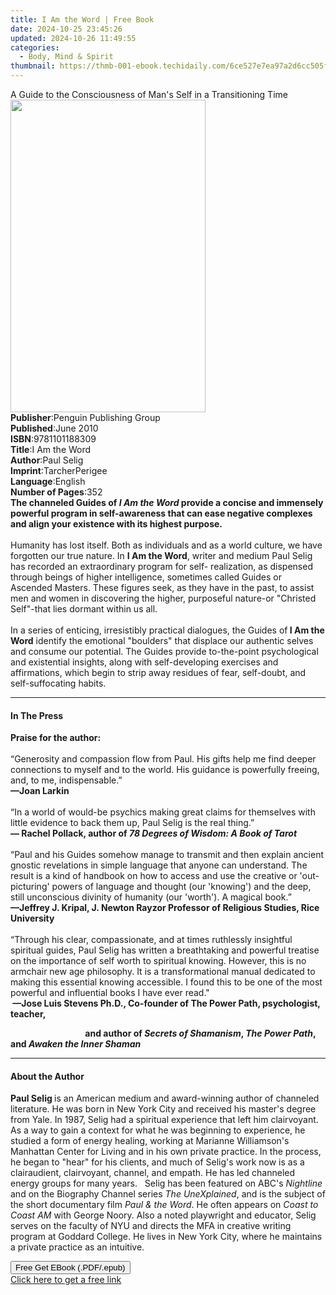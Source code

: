 ```yaml
---
title: I Am the Word | Free Book
date: 2024-10-25 23:45:26
updated: 2024-10-26 11:49:55
categories:
  - Body, Mind & Spirit
thumbnail: https://thmb-001-ebook.techidaily.com/6ce527e7ea97a2d6cc505f2d809d3c1b4d1eb40684b50f52cb308e1999e0221e.jpg
---
```

<main id="book-container">
  <div class="flex flex-col">
    <div class="book-brief flex-1 py-6 px-4 sm:p-6 md:py-10 md:px-8">
      <!-- brief-->
      <div class="book-brief-main">
        A Guide to the Consciousness of Man's Self in a Transitioning Time
      </div>
    </div>
    <div
      class="book-meta-info flex-1 grid gap-4 col-start-1 col-end-3 row-start-1 sm:mb-6 sm:grid-cols-4 lg:gap-6 lg:col-start-2 lg:row-end-6 lg:row-span-6 lg:mb-0"
    >
      <div
        class="book-meta-info-left place-content-center mt-4 p-4 text-sm leading-6 col-start-2 col-span-2 dark:text-slate-400"
      >
        <img
          class="w-full h-500 object-cover rounded-lg sm:h-255 sm:col-span-2 lg:col-span-full"
          src="https://img-001-ebook.techidaily.com/11b6b00b42a0170c7d8235a58ac717eac96f80e474d4a5faf4878f452fb832d7.jpg"
          alt=""
          width="312"
          height="500"
        />
      </div>
      <div
        class="book-meta-info-right mt-2 col-start-1 row-start-2 col-span-3 self-center"
      >
        <!-- meta data  -->
        <div class="flex flex-col px-4 md:px-8">
          <div class="flex-1">
            <strong>Publisher</strong>:<span class="px-2"
              >Penguin Publishing Group</span
            >
          </div>
          <div class="flex-1">
            <strong>Published</strong>:<span class="px-2">June 2010</span>
          </div>
          <div class="flex-1">
            <strong>ISBN</strong>:<span class="px-2">9781101188309</span>
          </div>
          <div class="flex-1">
            <strong>Title</strong>:<span class="px-2">I Am the Word</span>
          </div>
          <div class="flex-1">
            <strong>Author</strong>:<span class="px-2">Paul Selig</span>
          </div>
          <div class="flex-1">
            <strong>Imprint</strong>:<span class="px-2">TarcherPerigee</span>
          </div>
          <div class="flex-1">
            <strong>Language</strong>:<span class="px-2">English</span>
          </div>
          <div class="flex-1">
            <strong>Number of Pages</strong>:<span class="px-2">352</span>
          </div>
        </div>
      </div>
    </div>
    <div class="book-description flex-1 py-6 px-4 sm:p-6 md:py-10 md:px-8">
      <div class="book-description-main">
        <div accordion-content="" id="description">
          <b
            >The channeled Guides of <i>I Am the Word</i> provide a concise and
            immensely powerful program in self-awareness that can ease negative
            complexes and align your existence with its highest purpose. </b
          ><br /><br />Humanity has lost itself. Both as individuals and as a
          world culture, we have forgotten our true nature. In
          <b>I Am the Word</b>, writer and medium Paul Selig has recorded an
          extraordinary program for self- realization, as dispensed through
          beings of higher intelligence, sometimes called Guides or Ascended
          Masters. These figures seek, as they have in the past, to assist men
          and women in discovering the higher, purposeful nature-or "Christed
          Self"-that lies dormant within us all.<br /><br />In a series of
          enticing, irresistibly practical dialogues, the Guides of<b>
            I Am the Word</b
          >
          identify the emotional "boulders" that displace our authentic selves
          and consume our potential. The Guides provide to-the-point
          psychological and existential insights, along with self-developing
          exercises and affirmations, which begin to strip away residues of
          fear, self-doubt, and self-suffocating habits.
        </div>
        <div class="accordion-fader"></div>
      </div>
    </div>
    <div class="book-excerpts flex-1 py-6 px-4 sm:p-6 md:py-10 md:px-8">
      <!-- excerpts-->
      <div class="book-excerpts-main">
        <hr />
        <h4 class="placeholder placeholder-heading">
          <span>In The Press</span>
        </h4>
        <p>
          <b>Praise for the author:</b><br /><br />“Generosity and compassion
          flow from Paul. His gifts help me find deeper connections to myself
          and to the world. His guidance is powerfully freeing, and, to me,
          indispensable.”&nbsp;<br /><b>—Joan Larkin</b><br />&nbsp;<br />“In a
          world of would-be psychics making great claims for themselves with
          little evidence to back them up, Paul Selig is the real
          thing.”&nbsp;<br /><b>— Rachel Pollack, author of </b
          ><i><b>78 Degrees of Wisdom: A Book of Tarot</b></i
          ><br /><br />“Paul and his Guides somehow manage to transmit and then
          explain ancient gnostic revelations in simple language that anyone can
          understand. The result is a kind of handbook on how to access and use
          the&nbsp;creative or 'out-picturing' powers of language and thought
          (our 'knowing') and the&nbsp;deep, still unconscious divinity of
          humanity (our 'worth'). A magical book.”<br /><b
            >—Jeffrey J. Kripal, J. Newton Rayzor Professor of Religious
            Studies, Rice University</b
          ><br /><br />“Through his clear, compassionate, and at times
          ruthlessly insightful spiritual guides, Paul Selig has written a
          breathtaking and powerful treatise on the importance of self worth to
          spiritual knowing. However, this is no armchair new age philosophy. It
          is a transformational manual dedicated to making this essential
          knowing accessible. I found this to be one of the most powerful and
          influential books I have ever read."<br /><b
            >&nbsp;—Jose Luis Stevens Ph.D., Co-founder of The Power Path,
            psychologist, teacher,</b
          >
        </p>
        <p>
          <b
            >&nbsp;&nbsp;&nbsp;&nbsp;&nbsp;&nbsp;&nbsp;&nbsp;&nbsp;&nbsp;&nbsp;&nbsp;&nbsp;&nbsp;&nbsp;&nbsp;&nbsp;&nbsp;&nbsp;&nbsp;&nbsp;&nbsp;&nbsp;&nbsp;&nbsp;&nbsp;&nbsp;&nbsp;&nbsp;&nbsp;&nbsp;&nbsp;&nbsp;&nbsp;&nbsp;
            and author of <i>Secrets of Shamanism</i>, <i>The Power Path</i>,
            and <i>Awaken the Inner Shaman</i></b
          >
        </p>
        <p></p>
      </div>
    </div>
    <div class="book-about-author flex-1 py-6 px-4 sm:p-6 md:py-10 md:px-8">
      <!-- about author-->
      <div class="book-main-author-main">
        <hr />
        <h4 class="placeholder placeholder-heading">
          <span>About the Author</span>
        </h4>
        <p>
          <b>Paul Selig&nbsp;</b>is an American medium and award-winning author
          of channeled literature. He was born in New York City and received his
          master's degree from Yale. In 1987, Selig had a spiritual experience
          that left him clairvoyant. As a way to gain a context for what he was
          beginning to experience, he studied a form of energy healing, working
          at Marianne Williamson's Manhattan Center for Living and in his own
          private practice. In the process, he began to "hear" for his clients,
          and much of Selig's work now is as a clairaudient, clairvoyant,
          channel, and empath. He has led channeled energy groups for many
          years. &nbsp; Selig has been featured on ABC's <i>Nightline </i>and on
          the Biography Channel series <i>The UneXplained</i>, and is the
          subject of the short documentary film <i>Paul &amp; the Word</i>. He
          often appears on <i>Coast to Coast AM</i> with George Noory. Also a
          noted playwright and educator, Selig serves on the faculty of NYU and
          directs the MFA in creative writing program at Goddard College. He
          lives in New York City, where he maintains a private practice as an
          intuitive.
        </p>
      </div>
    </div>
    <div class="book-free-get flex-1 py-6 px-4 sm:p-6 md:py-10 md:px-8">
      <button
        id="btn-free-get"
        class="bg-blue-500 hover:bg-blue-700 text-white font-bold py-2 px-4 rounded"
      >
        Free Get EBook (.PDF/.epub)
      </button>
      <div id="countdown-display" class="px-2 text-lg mt-2"></div>
      <a
        id="free-link"
        class="hidden bg-blue-500 hover:bg-blue-700 text-white font-bold py-2 px-4 rounded"
        href="https://www.ebooks.com/en-us/book/539693/i-am-the-word/paul-selig/"
        target="_blank"
        >Click here to get a free link</a
      >
    </div>
    <script>
      let countdownTime = 0;
      let countdownInterval = null;
      document
        .getElementById('btn-free-get')
        .addEventListener('click', startCountdown);
      function startCountdown() {
        countdownTime = new Date().getTime() + 60000 * 3;
        countdownInterval = setInterval(updateCountdown, 1000);
        document.getElementById('btn-free-get').disabled = true;
        document
          .getElementById('btn-free-get')
          .classList.add('bg-gray-500', 'cursor-not-allowed');
      }
      function updateCountdown() {
        let currentTime = new Date().getTime();
        let timeLeft = countdownTime - currentTime;
        let secondsLeft = Math.floor(timeLeft / 1000);
        document.getElementById('countdown-display').innerHTML =
          `Remaining time: ${secondsLeft} seconds.`;
        if (secondsLeft <= 0) {
          clearInterval(countdownInterval);
          document.getElementById('btn-free-get').classList.add('hidden');
          document.getElementById('free-link').classList.remove('hidden');
          document.getElementById('countdown-display').innerHTML = '';
        }
      }
    </script>
  </div>
</main>
